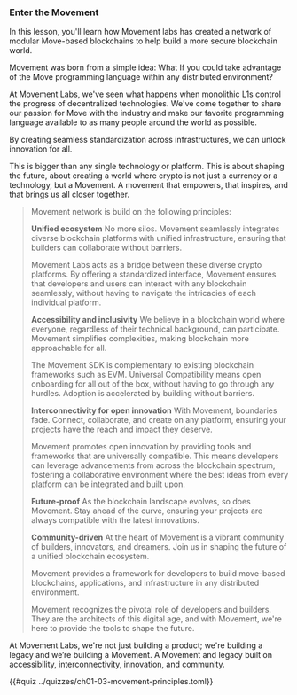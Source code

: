 ### Enter the Movement

In this lesson, you'll learn how Movement labs has created a network of modular Move-based blockchains to help build a more secure blockchain world.

Movement was born from a simple idea: What If you could take advantage of the Move programming language within any distributed environment?

At Movement Labs, we've seen what happens when monolithic L1s control the progress of decentralized technologies. We've come together to share our passion for Move with the industry and make our favorite programming language available to as many people around the world as possible.

By creating seamless standardization across infrastructures, we can unlock innovation for all.

This is bigger than any single technology or platform. This is about shaping the future, about creating a world where crypto is not just a currency or a technology, but a Movement. A movement that empowers, that inspires, and that brings us all closer together.

>Movement network is build on the following principles:
>
>**Unified ecosystem**
>No more silos. Movement seamlessly integrates diverse blockchain platforms with unified infrastructure, ensuring that builders can collaborate without barriers.
>
>Movement Labs acts as a bridge between these diverse crypto platforms. By offering a standardized interface, Movement ensures that developers and users can interact with any blockchain seamlessly, without having to navigate the intricacies of each individual platform.
>
>**Accessibility and inclusivity** 
>We believe in a blockchain world where everyone, regardless of their technical background, can participate. Movement simplifies complexities, making blockchain more approachable for all.
>
>The Movement SDK is complementary to existing blockchain frameworks such as EVM. Universal Compatibility means open onboarding for all out of the box, without having to go through any hurdles. Adoption is accelerated by building without barriers.
>
>**Interconnectivity for open innovation**
>With Movement, boundaries fade. Connect, collaborate, and create on any platform, ensuring your projects have the reach and impact they deserve.
>
>Movement promotes open innovation by providing tools and frameworks that are universally compatible. This means developers can leverage advancements from across the blockchain spectrum, fostering a collaborative environment where the best ideas from every platform can be integrated and built upon.
>
>**Future-proof** 
>As the blockchain landscape evolves, so does Movement. Stay ahead of the curve, ensuring your projects are always compatible with the latest innovations.
>
>**Community-driven** 
>At the heart of Movement is a vibrant community of builders, innovators, and dreamers. Join us in shaping the future of a unified blockchain ecosystem.
>
>Movement provides a framework for developers to build move-based blockchains, applications, and infrastructure in any distributed environment.
>
>Movement recognizes the pivotal role of developers and builders. They are the architects of this digital age, and with Movement, we're here to provide the tools to shape the future.
>

At Movement Labs, we're not just building a product; we're building a legacy and we’re building a Movement. A Movement and legacy built on accessibility, interconnectivity, innovation, and community.

{{#quiz ../quizzes/ch01-03-movement-principles.toml}}